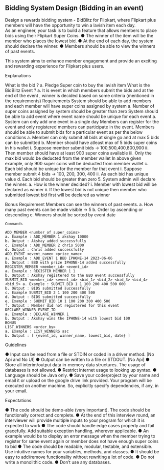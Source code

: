 ## Bidding System Design (Bidding in an event)

Design a rewards bidding system - BidBlitz for Flipkart, where Flipkart plus members will have the opportunity to win a lavish item each day.  
As an engineer, your task is to build a feature that allows members to place bids using their Flipkart Super Coins. 
● The winner of the item will be the member who places the lowest bid.
● At the end of each day, the system should declare the winner.
● Members should be able to view the winners of past events.


This system aims to enhance member engagement and provide an exciting and rewarding experience for Flipkart plus users.


Explanations


What is the bid ? 
a. Pledge Super coin to buy the lavish item
What is the BidBlitz Event ? 
a. It is event in which members submit the bids and at the end of the event , winner is decided based on some criteria 
(mentioned in the requirements) 
Requirements
System should be able to add members and each member will have super coins assigned by system 
a. Number of super coins assigned by system should be greater than zero
System should be able to add event where event name should be unique for each event 
a. System can only add one event in a single day
Members can register for the event and only registered members can participate in the event.
Members should be able to submit bids for a particular event as per the below conditions 
a. Member can only submit all bids at single go and at max 5 bids can be submitted 
b. Member should have atleast max of 5 bids super coins in his wallet 
i. Suppose member submit bids -> 100,500,400,800,900 ii. Then member should have at least 900 super coins 
available 
iii. Only the max bid would be deducted from the member wallet
In above given example, only 900 super coins will be deducted from member wallet 
c. Each bid should be unique for the member for that event i. Suppose member submit 4 bids -> 100, 200, 300, 400 ii. As each bid has unique value 
d. Each bid should be greater than zero 
5. System admin will declare the winner. 
a. How is the winner decided? 
i. Member with lowest bid will be declared as winner 
ii. If the lowest bid is not unique then member who submitted lowest bid first will be declared as winner 

Bonus Requirement
Members can see the winners of past events. 
a. How many past events can be made visible -> 5 
b. Order by ascending or descending 
c. Winners should be sorted by event date
```
Commands

ADD_MEMBER <number_of_super_coins> 
a. Example : ADD_MEMBER 1 akshay 10000 
b. Output : Akshay added successfully 
c. Example : ADD_MEMBER 2 chris 5000 
d. Output : Chris added successfully
ADD_EVENT <event_name> <prize_name>  
a. Example : ADD_EVENT 1 BBD IPHONE-14 2023-06-06 
b. Output : BBD with prize IPHONE-14 added successfully
REGISTER_MEMBER <member_id> <event_id> 
a. Example : REGISTER_MEMBER 1 1 
b. Output : Akshay registered to the BBD event successfully
SUBMIT_BID <member_id> <event_id> <bid_1> <bid_2> <bid_3> <bid_4> <bid_5> a. Example : SUBMIT_BID 1 1 100 200 400 500 600 
b. Output : BIDS submitted successfully 
c. Example SUBMIT_BID 2 1 100 200 400 500 
d. Output : BIDS submitted successfully 
e. Example : SUBMIT_BID 10 1 100 200 300 400 500 
f. Output : Member did not registered for this event
DECLARE_WINNER EVENT_ID 
a. Example : DECLARE_WINNER 1 
b. Output : Akshay wins the IPHONE-14 with lowest bid 100 
BONUS
LIST_WINNERS <order_by> 
a. Example : LIST_WINNERS asc 
b. Output : [ {event_id, winner_name, lowest_bid, date} ]
```
Guidelines


● Input can be read from a file or STDIN or coded in a driver method. [No Api and No UI] 
● Output can be written to a file or STDOUT. [No Api] 
● Store all interim/output data in-memory data structures. The usage of databases is not allowed.
● Restrict internet usage to looking up syntax. 
● Language should be Java only. 
● Save your code/project by your name and email it or upload on the google drive link provided. Your program will be executed on another machine. So, explicitly specify dependencies, if any, in your email.


Expectations


● The code should be demo-able (very important). The code should be functionally correct and complete. 
● At the end of this interview round, an interviewer will provide multiple inputs to your program for which it is expected to work 
● The code should handle edge cases properly and fail gracefully. Add suitable exception handling, wherever applicable. 
● An example would be to display an error message when the member trying to register for same event again or member does not have enough super coins to bid 
● The code should be readable, modular, testable, and extensible. Use intuitive names for your variables, methods, and classes. 
● It should be easy to add/remove functionality without rewriting a lot of code. 
● Do not write a monolithic code. 
● Don’t use any databases.
